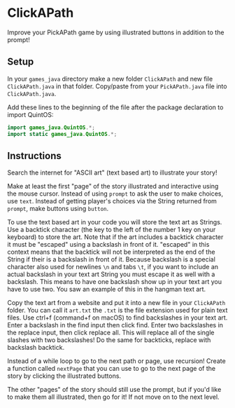 # ClickAPath

Improve your PickAPath game by using illustrated buttons in addition to the prompt!

## Setup

In your `games_java` directory make a new folder `ClickAPath` and new file `ClickAPath.java` in that folder. Copy/paste from your `PickAPath.java` file into `ClickAPath.java`.

Add these lines to the beginning of the file after the package declaration to import QuintOS:

```java
import games_java.QuintOS.*;
import static games_java.QuintOS.*;
```

## Instructions

Search the internet for "ASCII art" (text based art) to illustrate your story!

Make at least the first "page" of the story illustrated and interactive using the mouse cursor. Instead of using `prompt` to ask the user to make choices, use `text`. Instead of getting player's choices via the String returned from `prompt`, make buttons using `button`.

To use the text based art in your code you will store the text art as Strings. Use a backtick character (the key to the left of the number 1 key on your keyboard) to store the art. Note that if the art includes a backtick character it must be "escaped" using a backslash in front of it. "escaped" in this context means that the backtick will not be interpreted as the end of the String if their is a backslash in front of it. Because backslash is a special character also used for newlines `\n` and tabs `\t`, if you want to include an actual backslash in your text art String you must escape it as well with a backslash. This means to have one backslash show up in your text art you have to use two. You saw an example of this in the hangman text art.

Copy the text art from a website and put it into a new file in your `ClickAPath` folder. You can call it `art.txt` the `.txt` is the file extension used for plain text files. Use ctrl+f (command+f on macOS) to find backslashes in your text art. Enter a backslash in the find input then click find. Enter two backslashes in the replace input, then click replace all. This will replace all of the single slashes with two backslashes! Do the same for backticks, replace with backslash backtick.

Instead of a while loop to go to the next path or page, use recursion! Create a function called `nextPage` that you can use to go to the next page of the story by clicking the illustrated buttons.

The other "pages" of the story should still use the prompt, but if you'd like to make them all illustrated, then go for it! If not move on to the next level.

